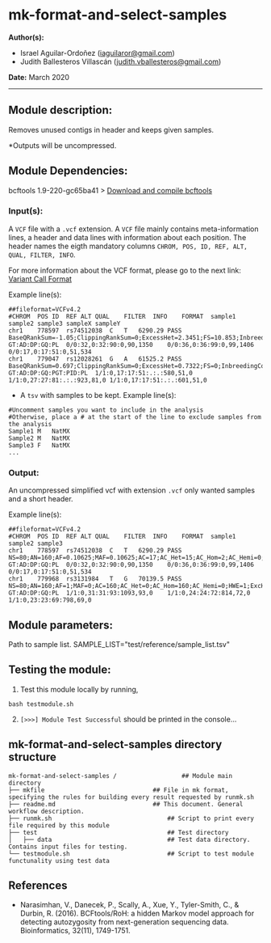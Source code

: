 # mk-format-and-select-samples
**Author(s):**

* Israel Aguilar-Ordoñez (iaguilaror@gmail.com)
* Judith Ballesteros Villascán (judith.vballesteros@gmail.com)  

**Date:** March 2020

---

## Module description:
Removes unused contigs in header and keeps given samples.

*Outputs will be uncompressed.

## Module Dependencies:
bcftools 1.9-220-gc65ba41 >
[Download and compile bcftools](https://samtools.github.io/bcftools/)

### Input(s):

A `VCF` file with a `.vcf` extension. A `VCF` file mainly contains meta-information lines, a header and data lines with information about each position. The header names the eigth mandatory columns `CHROM, POS, ID, REF, ALT, QUAL, FILTER, INFO`.

For more information about the VCF format, please go to the next link: [Variant Call Format](https://www.internationalgenome.org/wiki/Analysis/Variant%20Call%20Format/vcf-variant-call-format-version-40/)


Example line(s):
```
##fileformat=VCFv4.2
#CHROM	POS	ID	REF	ALT	QUAL	FILTER	INFO	FORMAT	sample1	sample2	sample3	sampleX sampleY
chr1	778597	rs74512038	C	T	6290.29	PASS	BaseQRankSum=-1.05;ClippingRankSum=0;ExcessHet=2.3451;FS=10.853;InbreedingCoeff=0.0097;MQ=69.78;MQRankSum=0;POSITIVE_TRAIN_SITE;QD=15.12;ReadPosRankSum=-0.678;SOR=0.306;VQSLOD=9.88;culprit=MQRankSum;NS=2504;AA=.|||;VT=SNP;GRCH37_POS=713977;GRCH37_REF=C;GRCH37_38_REF_STRING_MATCH;DP=18077;AF=0.0825688;MLEAC=17;MLEAF=0.109;EAS_AF=0.2083;AMR_AF=0.0648;AFR_AF=0.0098;EUR_AF=0.003;SAS_AF=0.0297;AN=160;AC=17	GT:AD:DP:GQ:PL	0/0:32,0:32:90:0,90,1350	0/0:36,0:36:99:0,99,1406	0/0:17,0:17:51:0,51,534
chr1	779047	rs12028261	G	A	61525.2	PASS	BaseQRankSum=0.697;ClippingRankSum=0;ExcessHet=0.7322;FS=0;InbreedingCoeff=0.1074;MQ=66.21;MQRankSum=-0.174;POSITIVE_TRAIN_SITE;QD=30.78;ReadPosRankSum=0.23;SOR=0.686;VQSLOD=4.48;culprit=MQRankSum;NS=2504;AA=.|||;VT=SNP;GRCH37_POS=714427;GRCH37_REF=G;GRCH37_38_REF_STRING_MATCH;DP=15427;AF=0.795872;MLEAC=139;MLEAF=0.891;EAS_AF=0.7917;AMR_AF=0.8718;AFR_AF=0.4546;EUR_AF=0.9493;SAS_AF=0.9315;AN=160;AC=142	GT:AD:DP:GQ:PGT:PID:PL	1/1:0,17:17:51:.:.:580,51,0	1/1:0,27:27:81:.:.:923,81,0	1/1:0,17:17:51:.:.:601,51,0
```
* A `tsv` with samples to be kept.
Example line(s):
```
#Uncomment samples you want to include in the analysis		
#Otherwise, place a # at the start of the line to exclude samples from the analysis		
Sample1	M	NatMX
Sample2	M	NatMX
Sample3	F	NatMX
...
```

### Output:

An uncompressed simplified vcf with extension `.vcf` only wanted samples and a short header.

Example line(s):

```
##fileformat=VCFv4.2
#CHROM	POS	ID	REF	ALT	QUAL	FILTER	INFO	FORMAT	sample1	sample2	sample3
chr1	778597	rs74512038	C	T	6290.29	PASS	NS=80;AN=160;AF=0.10625;MAF=0.10625;AC=17;AC_Het=15;AC_Hom=2;AC_Hemi=0;HWE=1;ExcHet=0.797796	GT:AD:DP:GQ:PL	0/0:32,0:32:90:0,90,1350	0/0:36,0:36:99:0,99,1406	0/0:17,0:17:51:0,51,534
chr1	779968	rs3131984	T	G	70139.5	PASS	NS=80;AN=160;AF=1;MAF=0;AC=160;AC_Het=0;AC_Hom=160;AC_Hemi=0;HWE=1;ExcHet=1;STR_R2=0.332769;STR_POS=778597	GT:AD:DP:GQ:PL	1/1:0,31:31:93:1093,93,0	1/1:0,24:24:72:814,72,0	1/1:0,23:23:69:798,69,0
```

## Module parameters:
Path to sample list.
SAMPLE_LIST="test/reference/sample_list.tsv"

## Testing the module:

1. Test this module locally by running,
```
bash testmodule.sh
```

2. `[>>>] Module Test Successful` should be printed in the console...

## mk-format-and-select-samples directory structure

````
mk-format-and-select-samples /				    ## Module main directory
├── mkfile						   		## File in mk format, specifying the rules for building every result requested by runmk.sh
├── readme.md							## This document. General workflow description.
├── runmk.sh								## Script to print every file required by this module
├── test									## Test directory
│   ├── data								## Test data directory. Contains input files for testing.
└── testmodule.sh							## Script to test module functunality using test data
````
## References
* Narasimhan, V., Danecek, P., Scally, A., Xue, Y., Tyler-Smith, C., & Durbin, R. (2016). BCFtools/RoH: a hidden Markov model approach for detecting autozygosity from next-generation sequencing data. Bioinformatics, 32(11), 1749-1751.
